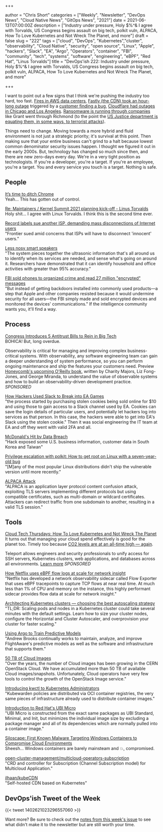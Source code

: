 +++

author = "Chris Short"
categories = ["Weekly", "Newsletter", "DevOps News", "Cloud Native News", "GitOps News", "2021"]
date = 2021-06-13T07:00:00Z
description = ["Industry under pressure, Holy $%^& I agree with Torvalds, US Congress begins assault on big tech, polkit vuln, ALPACA, How To Love Kubernetes and Not Wreck The Planet, and more"]
draft = false
slug = "222"
tags = ["cloud", "DevOps", "Kubernetes","cluster", "observability", "Cloud Native", "security", "open source", "Linux", "Apple", "hackers", "Slack", "EA", "Argo", "Operators", "container", "FBI", "community", "tech", "systems", "software", "engineering", "eBPF", "Red Hat", "Linus Torvalds"]
title = "DevOps'ish 222: Industry under pressure, Holy $%^& I agree with Torvalds, US Congress begins assault on big tech, polkit vuln, ALPACA, How To Love Kubernetes and Not Wreck The Planet, and more"

+++

I want to point out a few signs that I think we're pushing the industry too hard, too fast. [Fires in AWS data centers](https://twitter.com/QuinnyPig/status/1403100781646028808), [Fastly (the CDN) took an hour-long outage](https://techcrunch.com/2021/06/08/numerous-popular-websites-are-facing-an-outage/) triggered by a [customer finding a bug](https://www.theguardian.com/technology/2021/jun/09/fastly-says-single-customer-triggered-bug-that-caused-mass-outage), [Cloudflare had outages in Chicago and Los Angeles](https://www.cloudflarestatus.com/incidents/0cvlzpvwg251). [Ransomware is running through companies](https://www.washingtonpost.com/technology/2021/07/08/ransomware-human-impact/) like Grant went through Richmond (to the point the [US Justice department is equating them, in some ways, to terrorist attacks](https://www.latimes.com/business/technology/story/2021-06-03/ransomware-targeted-by-justice-department-as-attacks-flourish)).

Things need to change. Moving towards a more hybrid and fluid environment is not just a strategic priority; it's survival at this point. Then making sure that your entire business can't grind to a halt because lowest common denominator security issues happen. I thought we figured it out in the early 2000s. But, technology has changed so much since then, and there are new zero-days every day. We're in a very tight position as technologists. If you're a developer, you're a target. If you're an employee, you're a target. You and every service you touch is a target. Nothing is safe.

## People

[It’s time to ditch Chrome](https://www.wired.co.uk/article/google-chrome-browser-data)  
Yeah... This has gotten out of control.

[Re: Maintainers / Kernel Summit 2021 planning kick-off - Linus Torvalds](https://lore.kernel.org/ksummit/CAHk-=wiB6FJknDC5PMfpkg4gZrbSuC3d391VyReM4Wb0+JYXXA@mail.gmail.com/)  
Holy shit... I agree with Linux Torvalds. I think this is the second time ever.

[Record labels sue another ISP, demanding mass disconnections of Internet users](https://arstechnica.com/tech-policy/2021/06/record-labels-sue-another-isp-demanding-mass-disconnections-of-internet-users/)  
"Frontier sued amid concerns that ISPs will have to disconnect 'innocent' users."

[Less nosy smart speakers](https://news.engin.umich.edu/2021/06/less-nosy-smart-speakers/)  
"The system pieces together the ultrasonic information that's all around us to identify when its services are needed, and sense what's going on around it. Researchers have demonstrated that it can identify household and office activities with greater than 95% accuracy."

[FBI sold phones to organized crime and read 27 million "encrypted" messages](https://arstechnica.com/tech-policy/2021/06/fbi-sold-phones-to-organized-crime-and-read-27-million-encrypted-messages/)  
"But instead of getting backdoors installed into commonly used products—a step that Apple and other companies resisted because it would undermine security for all users—the FBI simply made and sold encrypted devices and monitored the devices' communications." If the intelligence community wants you, it'll find a way.

## Process

[Congress Introduces 5 Antitrust Bills to Rein in Big Tech](https://www.businessinsider.com/congress-big-tech-bills-facebook-google-apple-amazon-antitrust-2021-6)  
BOHICA! But, long overdue.

Observability is critical for managing and improving complex business-critical systems. With observability, any software engineering team can gain a deeper understanding of system performance, so you can perform ongoing maintenance and ship the features your customers need. Preview [Honeycomb's upcoming O'Reilly book](https://info.honeycomb.io/observability-engineering-oreilly-book-preview-0?&utm_source=devopsish&utm_medium=newsletter&utm_campaign=ad&utm_content=devopsish&utm_adgroup), written by Charity Majors, Liz Fong-Jones, and George Miranda, to understand the value of observable systems and how to build an observability-driven development practice. *SPONSORED*

[How Hackers Used Slack to Break into EA Games](https://www.vice.com/en/article/7kvkqb/how-ea-games-was-hacked-slack)  
"the process started by purchasing stolen cookies being sold online for $10 and using those to gain access to a Slack channel used by EA. Cookies can save the login details of particular users, and potentially let hackers log into services as that person. In this case, the hackers were able to get into EA's Slack using the stolen cookie." Then it was social engineering the IT team at EA and off they went with valid 2FA and all.

[McDonald's Hit by Data Breach](https://www.wsj.com/articles/mcdonalds-hit-by-data-breach-in-south-korea-taiwan-11623412800)  
"Hack exposed some U.S. business information, customer data in South Korea and Taiwan"

[Privilege escalation with polkit: How to get root on Linux with a seven-year-old bug](https://github.blog/2021-06-10-privilege-escalation-polkit-root-on-linux-with-bug/)  
"[M]any of the most popular Linux distributions didn't ship the vulnerable version until more recently."

[ALPACA Attack](https://alpaca-attack.com/)  
"ALPACA is an application layer protocol content confusion attack, exploiting TLS servers implementing different protocols but using compatible certificates, such as multi-domain or wildcard certificates. Attackers can redirect traffic from one subdomain to another, resulting in a valid TLS session."

## Tools

[Cloud Tech Thursdays: How To Love Kubernetes and Not Wreck The Planet](https://www.youtube.com/watch?v=QlW6quAzupU)  
It turns out that managing your cloud spend effectively is good for the planet too. Timely too because [CO2 levels are at an all-time high — again](https://www.theverge.com/2021/6/7/22522736/carbon-dioxide-co2-record-climate-change).

Teleport allows engineers and security professionals to unify access for SSH servers, Kubernetes clusters, web applications, and databases across all environments. [Learn more](https://goteleport.com/?utm_source=newsletter&utm_medium=email&utm_campaign=devopsish_222) *SPONSORED*

[How Netflix uses eBPF flow logs at scale for network insight](https://netflixtechblog.com/how-netflix-uses-ebpf-flow-logs-at-scale-for-network-insight-e3ea997dca96)  
"Netflix has developed a network observability sidecar called Flow Exporter that uses eBPF tracepoints to capture TCP flows at near real time. At much less than 1% of CPU and memory on the instance, this highly performant sidecar provides flow data at scale for network insight."

[Architecting Kubernetes clusters — choosing the best autoscaling strategy](https://learnk8s.io/kubernetes-autoscaling-strategies)  
"TL;DR: Scaling pods and nodes in a Kubernetes cluster could take several minutes with the default settings. Learn how to size your cluster nodes, configure the Horizontal and Cluster Autoscaler, and overprovision your cluster for faster scaling."

[Using Argo to Train Predictive Models](https://flightaware.engineering/using-argo-to-train-predictive-models/)  
"Andrew Brooks continually works to maintain, analyze, and improve FlightAware's predictive models as well as the software and infrastructure that supports them."

[50 TB of Cloud Images](https://techblog.web.cern.ch/techblog/post/50tb-of-cloud-images/)  
"Over the years, the number of Cloud images has been growing in the CERN OpenStack Cloud. We have accumulated more than 50 TB of available Cloud images/snapshots. Unfortunately, Cloud operators have very few tools to control the growth of the OpenStack Image service."

[Introducing kwctl to Kubernetes Administrators](https://www.kubewarden.io/blog/2021/06/kwctl-intro-for-kubernetes-administrators/)  
"Kubewarden policies are distributed via OCI container registries, the very same pieces of infrastructure already used to distribute container images."

[Introduction to Red Hat's UBI Micro](https://www.redhat.com/en/blog/introduction-ubi-micro)  
"UBI Micro is constructed from the exact same packages as UBI Standard, Minimal, and Init, but minimizes the individual image size by excluding a package manager and all of its dependencies which are normally pulled into a container image."

[Siloscape: First Known Malware Targeting Windows Containers to Compromise Cloud Environments](https://unit42.paloaltonetworks.com/siloscape/)  
Sheesh... Windows containers are barely mainsteam and 💥, compromised.

[open-cluster-management/multicloud-operators-subscription](https://github.com/open-cluster-management/multicloud-operators-subscription)  
"CRD and controller for Subscription (Channel Subscription model) for Multicloud Application."

[ilhaan/kubeCDN](https://github.com/ilhaan/kubeCDN)  
"Self-hosted CDN based on Kubernetes"

## DevOps'ish Tweet of the Week

{{< tweet 1402621023296557060 >}}

Want more? Be sure to check out the [notes from this week's issue](https://devopsish.com/222/notes/) to see what didn't make it to the newsletter but are still worth your time.
